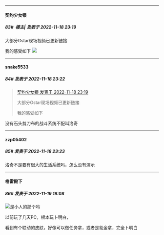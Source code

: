 

*****

####  契约少女银  
##### 83#         楼主| 发表于 2022-11-18 23:19

大部分Gstar现场视频已更新链接

我的感受如下
<img src="https://static.saraba1st.com/image/smiley/face2017/001.png" referrerpolicy="no-referrer">



*****

####  snake5533  
##### 84#       发表于 2022-11-18 23:22

<blockquote><a href="httphttps://bbs.saraba1st.com/2b/forum.php?mod=redirect&amp;goto=findpost&amp;pid=58496597&amp;ptid=1791266" target="_blank">契约少女银 发表于 2022-11-18 23:19</a>

大部分Gstar现场视频已更新链接

我的感受如下</blockquote>
没有石头剪刀布的战斗系统不配叫洛奇

*****

####  zzp05402  
##### 85#       发表于 2022-11-18 23:23

洛奇不是要有很大的生活系统吗，怎么没有演示



*****

####  格雷殿下  
##### 86#       发表于 2022-11-19 19:08

<img src="https://static.saraba1st.com/image/smiley/face2017/125.png" referrerpolicy="no-referrer">是小人的那个吗

以前玩了几天PC，根本玩卜明白，

看到有个联动的皮肤，好像可以做任务拿，或者是氪金拿，完全卜明白

